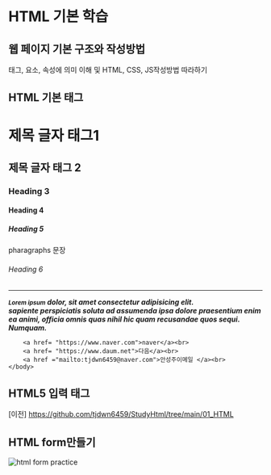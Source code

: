 # HTML 기본 학습

## 웹 페이지 기본 구조와 작성방법
태그, 요소, 속성에 의미 이해 및 HTML, CSS, JS작성방법 따라하기

## HTML 기본 태그
<!DOCTYPE html>
<html>
    <head>
        <title>HTML5+CSS Text</title>
    </head>
    <body>
        <h1>제목 글자 태그1</h1>
        <h2>제목 글자 태그 2</h2>
        <h3>Heading 3</h3>
        <h4>Heading 4</h4>
        <h5>Heading 5</h5>
        <p>pharagraphs 문장</p>
        <h6>Heading 6</h6>
        <hr>
        <p><i><b><small>Lorem ipsum</small> dolor, sit amet consectetur adipisicing elit. <br>
             sapiente perspiciatis soluta ad assumenda ipsa dolore praesentium enim ea animi, officia omnis quas nihil hic quam recusandae quos sequi. Numquam.</b></i></p>


        <a href= "https://www.naver.com">naver</a><br>
        <a href= "https://www.daum.net">다음</a><br>
        <a href ="mailto:tjdwn6459@naver.com">안성주이메일 </a><br>
    </body>
</html>

## HTML5 입력 태그
 [이전] https://github.com/tjdwn6459/StudyHtml/tree/main/01_HTML

## HTML form만들기
![html form practice](https://user-images.githubusercontent.com/77951833/126257339-dd1c6b18-cb0c-467c-8809-c2b1ab387fb9.png)
